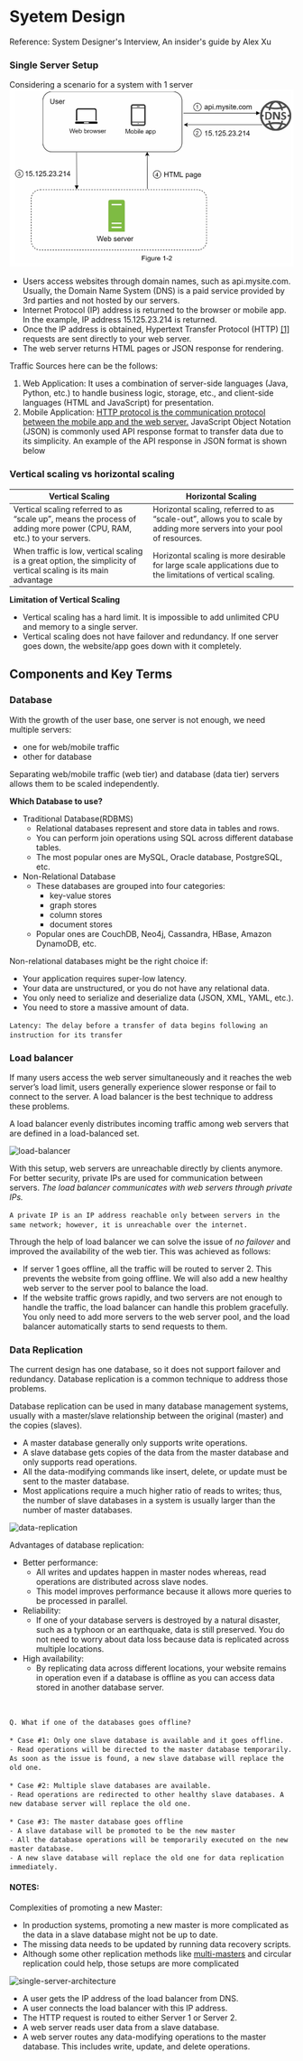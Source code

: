 # Syetem Design
Reference: System Designer's Interview, An insider's guide by Alex Xu

### Single Server Setup
Considering a scenario for a system with 1 server
![single-server-architecture](assets/single-server-architecture.png)
- Users access websites through domain names, such as api.mysite.com. Usually, the Domain Name System (DNS) is a paid service provided by 3rd parties and not hosted by our servers.
- Internet Protocol (IP) address is returned to the browser or mobile app. In the example, IP address 15.125.23.214 is returned.
- Once the IP address is obtained, Hypertext Transfer Protocol (HTTP) [[1]](https://en.wikipedia.org/wiki/Hypertext_Transfer_Protocol) requests are sent directly to your web server.
- The web server returns HTML pages or JSON response for rendering.


Traffic Sources here can be the follows:
1. Web Application: It uses a combination of server-side languages (Java, Python, etc.) to handle business logic, storage, etc., and client-side languages (HTML and JavaScript) for presentation. 
2. Mobile Application: <u>HTTP protocol is the communication protocol between the mobile app and the web server.</u>  JavaScript Object Notation (JSON) is commonly used API response format to transfer data due to its simplicity. An example of the API response in JSON format is shown below

### Vertical scaling vs horizontal scaling
| Vertical Scaling | Horizontal Scaling |
|------------------|--------------------|
|Vertical scaling referred to as “scale up”, means the process of adding more power (CPU, RAM, etc.) to your servers.| Horizontal scaling, referred to as “scale-out”, allows you to scale by adding more servers into your pool of resources.|
|When traffic is low, vertical scaling is a great option, the simplicity of vertical scaling is its main advantage | Horizontal scaling is more desirable for large scale applications due to the limitations of vertical scaling. |

**Limitation of Vertical Scaling**
- Vertical scaling has a hard limit. It is impossible to add unlimited CPU and memory to a single server.
- Vertical scaling does not have failover and redundancy. If one server goes down, the website/app goes down with it completely.


## Components and Key Terms

### Database
With the growth of the user base, one server is not enough, we need multiple servers:
- one for web/mobile traffic
- other for database

Separating web/mobile traffic (web tier) and database (data tier) servers allows them to be scaled independently.

**Which Database to use?**
- Traditional Database(RDBMS)
  - Relational databases represent and store data in tables and rows.
  - You can perform join operations using SQL across different database tables.
  - The most popular ones are MySQL, Oracle database, PostgreSQL, etc. 
- Non-Relational Database
  - These databases are grouped into four categories: 
    - key-value stores
    - graph stores
    - column stores
    - document stores
  - Popular ones are CouchDB, Neo4j, Cassandra, HBase, Amazon DynamoDB, etc.

Non-relational databases might be the right choice if:
- Your application requires super-low latency.
- Your data are unstructured, or you do not have any relational data.
- You only need to serialize and deserialize data (JSON, XML, YAML, etc.). 
- You need to store a massive amount of data. 

```Latency: The delay before a transfer of data begins following an instruction for its transfer```


### Load balancer
If many users access the web server simultaneously and it reaches the web server’s load limit, users generally experience slower response or fail to connect to the server. A load balancer is the best technique to address these problems.

A load balancer evenly distributes incoming traffic among web servers that are defined in a load-balanced set.

![load-balancer](assets/load-balancer.png)

With this setup, web servers are unreachable directly by clients anymore. For better security, private IPs are used for communication between servers. *The load balancer communicates with web servers through private IPs.*


```A private IP is an IP address reachable only between servers in the same network; however, it is unreachable over the internet.```

Through the help of load balancer we can solve the issue of *no failover* and improved the availability of the web tier. This was achieved as follows:
- If server 1 goes offline, all the traffic will be routed to server 2. This prevents the website from going offline. We will also add a new healthy web server to the server pool to balance the load.
- If the website traffic grows rapidly, and two servers are not enough to handle the traffic, the load balancer can handle this problem gracefully. You only need to add more servers to the web server pool, and the load balancer automatically starts to send requests to them.

### Data Replication
The current design has one database, so it does not support failover and redundancy. Database replication is a common technique to address those problems.

Database replication can be used in many database management systems, usually with a master/slave relationship between the original (master) and the copies (slaves).
- A master database generally only supports write operations. 
- A slave database gets copies of the data from the master database and only supports read operations.
- All the data-modifying commands like insert, delete, or update must be sent to the master database.
- Most applications require a much higher ratio of reads to writes; thus, the number of slave databases in a system is usually larger than the number of master databases.

![data-replication](assets/data-replication.png)


Advantages of database replication:
- Better performance: 
  - All writes and updates happen in master nodes whereas, read operations are distributed across slave nodes. 
  - This model improves performance because it allows more queries to be processed in parallel. 
- Reliability:
	- If one of your database servers is destroyed by a natural disaster, such as a typhoon or an earthquake, data is still preserved. You do not need to worry about data loss because data is replicated across multiple locations.
- High availability:
  - By replicating data across different locations, your website remains in operation even if a database is offline as you can access data stored in another database server.

<br>

```
Q. What if one of the databases goes offline?

* Case #1: Only one slave database is available and it goes offline.
- Read operations will be directed to the master database temporarily. As soon as the issue is found, a new slave database will replace the old one.

* Case #2: Multiple slave databases are available.
- Read operations are redirected to other healthy slave databases. A new database server will replace the old one.

* Case #3: The master database goes offline
- A slave database will be promoted to be the new master
- All the database operations will be temporarily executed on the new master database.
- A new slave database will replace the old one for data replication immediately.
```

#### NOTES:
Complexities of promoting a new Master:
  - In production systems, promoting a new master is more complicated as the data in a slave database might not be up to date. 
  - The missing data needs to be updated by running data recovery scripts.
  - Although some other replication methods like [multi-masters](https://en.wikipedia.org/wiki/Multi-master_replication) and circular replication could help, those setups are more complicated

![single-server-architecture](assets/load-balancer-data-replication.png)
- A user gets the IP address of the load balancer from DNS. 
- A user connects the load balancer with this IP address. 
- The HTTP request is routed to either Server 1 or Server 2. 
- A web server reads user data from a slave database.
- A web server routes any data-modifying operations to the master database. This includes write, update, and delete operations.
